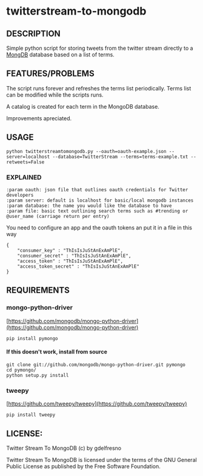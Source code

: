 # twitterstream-to-mongodb

## DESCRIPTION

Simple python script for storing tweets from the twitter stream directly to a [MongDB](http://www.mongodb.org/) database based on a list of terms.

## FEATURES/PROBLEMS

The script runs forever and refreshes the terms list periodically. Terms list can be modified while the scripts runs. 

A catalog is created for each term in the MongoDB database.

Improvements apreciated.

## USAGE

    python twitterstreamtomongodb.py --oauth=oauth-example.json --server=localhost --database=TwitterStream --terms=terms-example.txt --retweets=False
	
### EXPLAINED
    :param oauth: json file that outlines oauth credentials for Twitter developers
    :param server: default is localhost for basic/local mongodb instances
    :param database: the name you would like the database to have
    :param file: basic text outlining search terms such as #trending or @user_name (carriage return per entry)


You need to configure an app and the oauth tokens an put it in a file in this way

    {
        "consumer_key" : "ThIsIsJuStAnExAmPlE",
        "consumer_secret" : "ThIsIsJuStAnExAmPlE",
        "access_token" : "ThIsIsJuStAnExAmPlE",
        "access_token_secret" : "ThIsIsJuStAnExAmPlE"
    }

## REQUIREMENTS

### mongo-python-driver
[https://github.com/mongodb/mongo-python-driver](https://github.com/mongodb/mongo-python-driver)

    pip install pymongo
    
#### If this doesn't work, install from source

    git clone git://github.com/mongodb/mongo-python-driver.git pymongo
    cd pymongo/
    python setup.py install

### tweepy
[https://github.com/tweepy/tweepy](https://github.com/tweepy/tweepy)

    pip install tweepy

## LICENSE:

Twitter Stream To MongoDB (c) by gdelfresno

Twitter Stream To MongoDB is licensed under the terms of the GNU General Public License as published by the Free Software Foundation.
